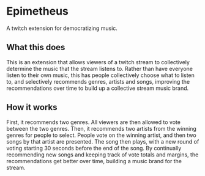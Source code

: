 # Epimetheus
A twitch extension for democratizing music.

## What this does
This is an extension that allows viewers of a twitch stream to collectively determine the music that the stream listens to. Rather than have everyone listen to their own music, this has people collectively choose what to listen to, and selectively recommends genres, artists and songs, improving the recommendations over time to build up a collective stream music brand.

## How it works
First, it recommends two genres. All viewers are then allowed to vote between the two genres. Then, it recommends two artists from the winning genres for people to select. People vote on the winning artist, and then two songs by that artist are presented. The song then plays, with a new round of voting starting 30 seconds before the end of the song. By continually recommending new songs and keeping track of vote totals and margins, the recommendations get better over time, building a music brand for the stream.
